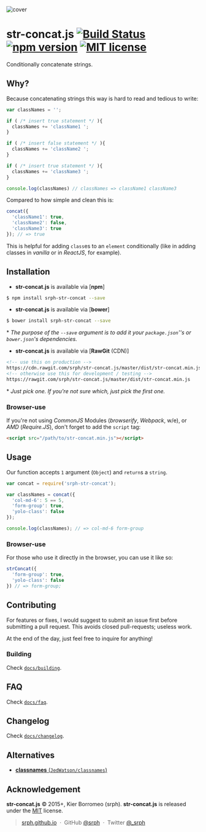 ![cover](https://cloud.githubusercontent.com/assets/5093058/6545434/14d17d92-c5c2-11e4-97fe-4517b365c3d5.png)

# str-concat.js [![Build Status](https://travis-ci.org/srph/str-concat.js.svg?branch=master)](https://travis-ci.org/srph/str-concat.js?branch=master) [![npm version](http://img.shields.io/npm/v/srph-str-concat.svg?style=flat)](https://npmjs.org/package/srph-str-concat) [![MIT license](http://img.shields.io/badge/license-MIT-brightgreen.svg)](http://opensource.org/licenses/MIT)

Conditionally concatenate strings.

## Why?

Because concatenating strings this way is hard to read and tedious to write:

```js
var classNames = '';

if ( /* insert true statement */ ){
  classNames += 'className1 ';
}

if ( /* insert false statement */ ){
  classNames += 'className2 ';
}

if ( /* insert true statement */ ){
  classNames += 'className3 ';
}

console.log(classNames) // classNames => className1 className3
```

Compared to how simple and clean this is:

```js
concat({
  'className1': true,
  'className2': false,
  'className3': true
}); // => true
```

This is helpful for adding `class`es to an `element` conditionally (like in adding classes in *vanilla* or in *ReactJS*, for example).

## Installation

- **str-concat.js** is available via [**npm**]

```bash
$ npm install srph-str-concat --save
```

- **str-concat.js** is available via [**bower**]

```bash
$ bower install srph-str-concat --save
```

\* *The purpose of the `--save` argument is to add it your `package.json`''s or `bower.json`'s dependencies.*

- **str-concat.js** is available via [**RawGit** (CDN)]

```html
<!-- use this on production -->
https://cdn.rawgit.com/srph/str-concat.js/master/dist/str-concat.min.js
<!-- otherwise use this for development / testing -->
https://rawgit.com/srph/str-concat.js/master/dist/str-concat.min.js
```

\* *Just pick one. If you're not sure which, just pick the first one.*

### Browser-use

If you're not using *CommonJS* Modules (*browserify*, *Webpack*, w/e), or *AMD* (*Require.JS*), don't forget to add the `script` tag:

```html
<script src="/path/to/str-concat.min.js"></script>
```

## Usage

Our function accepts `1` argument (`Object`) and `return`s a `string`.

```js
var concat = require('srph-str-concat');

var classNames = concat({
  'col-md-6': 5 == 5,
  'form-group': true,
  'yolo-class': false
});

console.log(classNames); // => col-md-6 form-group
```

### Browser-use

For those who use it directly in the browser, you can use it like so:

```js
strConcat({
  'form-group': true,
  'yolo-class': false
}) // => form-group;
```

## Contributing

For features or fixes, I would suggest to submit an issue first before submitting a pull request. This avoids closed pull-requests; useless work.

At the end of the day, just feel free to inquire for anything!

### Building

Check [`docs/building`](https://github.com/srph/str-concat.js/blob/master/docs/building.md).

## FAQ

Check [`docs/faq`](https://github.com/srph/str-concat.js/blob/master/docs/faq.md).

## Changelog

Check [`docs/changelog`](https://github.com/srph/str-concat.js/blob/master/docs/changelog.md).

## Alternatives

- [**classnames** (`JedWatson/classnames`)](https://github.com/JedWatson/classnames)

## Acknowledgement

**str-concat.js** © 2015+, Kier Borromeo (srph). **str-concat.js** is released under the [MIT](mit-license.org) license.

> [srph.github.io](http://srph.github.io) &nbsp;&middot;&nbsp;
> GitHub [@srph](https://github.com/srph) &nbsp;&middot;&nbsp;
> Twitter [@_srph](https://twitter.com/_srph)
